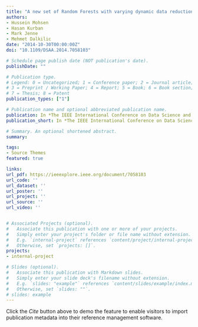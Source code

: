 ```yaml
---
title: "A new set of Random Forests with varying dynamic data reduction and voting techniques"
authors:
- Hussein Mohsen
- Hasan Kurban
- Mark Jenne
- Mehmet Dalkilic
date: "2014-10-30T00:00:00Z"
doi: "10.1109/DSAA.2014.7058103"

# Schedule page publish date (NOT publication's date).
publishDate: ""

# Publication type.
# Legend: 0 = Uncategorized; 1 = Conference paper; 2 = Journal article;
# 3 = Preprint / Working Paper; 4 = Report; 5 = Book; 6 = Book section;
# 7 = Thesis; 8 = Patent
publication_types: ["1"]

# Publication name and optional abbreviated publication name.
publication: In *The IEEE International Conference on Data Science and Advanced Analytics*
publication_short: In *The IEEE International Conference on Data Science and Advanced Analytics (DSAA)*

# Summary. An optional shortened abstract.
summary:

tags:
- Source Themes
featured: true

links:
url_pdf: https://ieeexplore.ieee.org/document/7058103
url_code: ''
url_dataset: ''
url_poster: ''
url_project: ''
url_source: ''
url_video: ''


# Associated Projects (optional).
#   Associate this publication with one or more of your projects.
#   Simply enter your project's folder or file name without extension.
#   E.g. `internal-project` references `content/project/internal-project/index.md`.
#   Otherwise, set `projects: []`.
projects:
- internal-project

# Slides (optional).
#   Associate this publication with Markdown slides.
#   Simply enter your slide deck's filename without extension.
#   E.g. `slides: "example"` references `content/slides/example/index.md`.
#   Otherwise, set `slides: ""`.
# slides: example
---
```



Click the *Cite* button above to demo the feature to enable visitors to import publication metadata into their reference management software.
